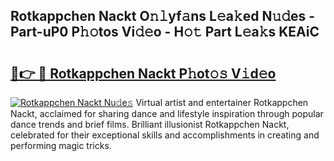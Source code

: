 ## Rotkappchen Nackt O𝚗𝚕yf𝚊ns L𝚎a𝚔ed N𝚞𝚍es - Part-uP0 P𝚑𝚘tos Vi𝚍𝚎o - H𝚘𝚝 Part L𝚎a𝚔s KEAiC

# <h2><a href="http://kf7rhjp.oniu.top/?m=Rotkappchen+Nackt">🔗👉 🔴 Rotkappchen Nackt P𝚑ot𝚘𝚜 V𝚒d𝚎o</a></h2>

[![Rotkappchen Nackt Nu𝚍e𝚜](https://i.imgur.com/0qMVB7G.gif)](http://kf7rhjp.oniu.top/?m=Rotkappchen+Nackt)
Virtual artist and entertainer Rotkappchen Nackt, acclaimed for sharing dance and lifestyle inspiration through popular dance trends and brief films. Brilliant illusionist Rotkappchen Nackt, celebrated for their exceptional skills and accomplishments in creating and performing magic tricks.  
